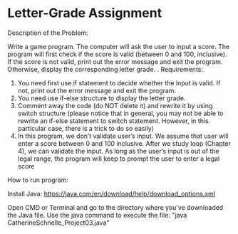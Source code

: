 # Letter-Grade Assignment
Description of the Problem:

Write a game program. The computer will ask the user to input a score. The program will
first check if the score is valid (between 0 and 100, inclusive). If the score is not valid,
print out the error message and exit the program. Otherwise, display the corresponding
letter grade. .
Requirements:
1. You need first use if statement to decide whether the input is valid. If not, print
out the error message and exit the program.
2. You need use if-else structure to display the letter grade.
3. Comment away the code (do NOT delete it) and rewrite it by using switch
structure (please notice that in general, you may not be able to rewrite an if-else
statement to switch statement. However, in this particular case, there is a trick to
do so easily)
4. In this program, we don’t validate user’s input. We assume that user will enter a
score between 0 and 100 inclusive. After we study loop (Chapter 4), we can
validate the input. As long as the user’s input is out of the legal range, the
program will keep to prompt the user to enter a legal score


How to run program:

Install Java:
https://java.com/en/download/help/download_options.xml

Open CMD or Terminal and go to the directory where you've downloaded the Java file.
Use the java command to execute the file: "java CatherineSchnelle_Project03.java"

